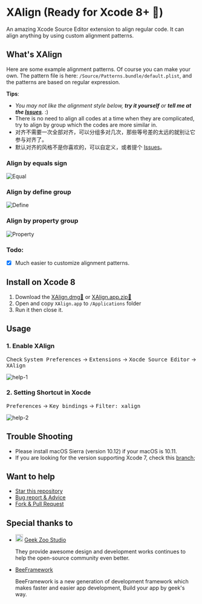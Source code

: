 XAlign (Ready for Xcode 8+ 🚀)
======

An amazing Xcode Source Editor extension to align regular code. It can align anything by using custom alignment patterns.

## What's XAlign

Here are some example alignment patterns. Of course you can make your own. The pattern file is here:  `/Source/Patterns.bundle/default.plist`, and the patterns are based on regular expression.

**Tips**: 

   * _You may not like the alignment style below, **try it yourself** or **tell me at the [Issues](https://github.com/qfish/XAlign/issues?state=open)**._ :)
   * There is no need to align all codes at a time when they are complicated, try to align by group which the codes are more similar in.
   * 对齐不需要一次全部对齐，可以分组多对几次，那些等号差的太远的就别让它参与对齐了。
   * 默认对齐的风格不是你喜欢的，可以自定义，或者提个 [Issues](https://github.com/qfish/XAlign/issues?state=open)。

### Align by equals sign
![Equal](http://qfi.sh/XAlign/images/equal.gif)

### Align by define group
![Define](http://qfi.sh/XAlign/images/define.gif)

### Align by property group
![Property](http://qfi.sh/XAlign/images/property.gif)

### Todo:

- [x] Much easier to customize alignment patterns.

## Install on Xcode 8
1. Download the [XAlign.dmg📎](https://github.com/qfish/XAlign/releases/download/v1.0/XAlign.1.0.dmg) or [XAlign.app.zip📎](https://github.com/qfish/XAlign/releases/download/v1.0/XAlign.app.zip)
2. Open and copy `XAlign.app` to `/Applications` folder
3. Run it then close it.

## Usage
### 1. Enable XAlign
Check <kbd>System Preferences</kbd> -> <kbd>Extensions</kbd> -> <kbd>Xocde Source Editor</kbd> -> <kbd>XAlign</kbd>

   ![help-1](https://cloud.githubusercontent.com/assets/679824/20145614/b86f6742-a6db-11e6-846b-771447ec0933.png)

### 2. Setting Shortcut in Xocde 
<kbd>Preferences</kbd> -> <kbd>Key bindings</kbd> -> <kbd>Filter: xalign</kbd>

   ![help-2](https://cloud.githubusercontent.com/assets/679824/20146079/735244ca-a6dd-11e6-83a9-069fd489b0f6.png)

## Trouble Shooting
* Please install macOS Sierra (version 10.12) if your macOS is 10.11.
* If you are looking for the version supporting Xcode 7, check this [branch](https://github.com/qfish/XAlign/tree/Xcode%3C8);

## Want to help
  
  * [Star this repository](https://github.com/qfish/XAlign/)
  * [Bug report & Advice](https://github.com/qfish/XAlign/issues)
  * [Fork & Pull Request](https://github.com/qfish/XAlign/pulls)

## Special thanks to

* <img src="http://geek-zoo.com/img/logo-dark.png" alt="Geek Zoo Studio" height="20px" />  <a href="http://www.geek-zoo.com" target="_blank">Geek Zoo Studio</a>

  They provide awesome design and development works continues to help the open-source community even better.


* [BeeFramework](https://github.com/gavinkwoe/BeeFramework) 

  BeeFramework is a new generation of development framework which makes faster and easier app development, Build your app by geek's way.
